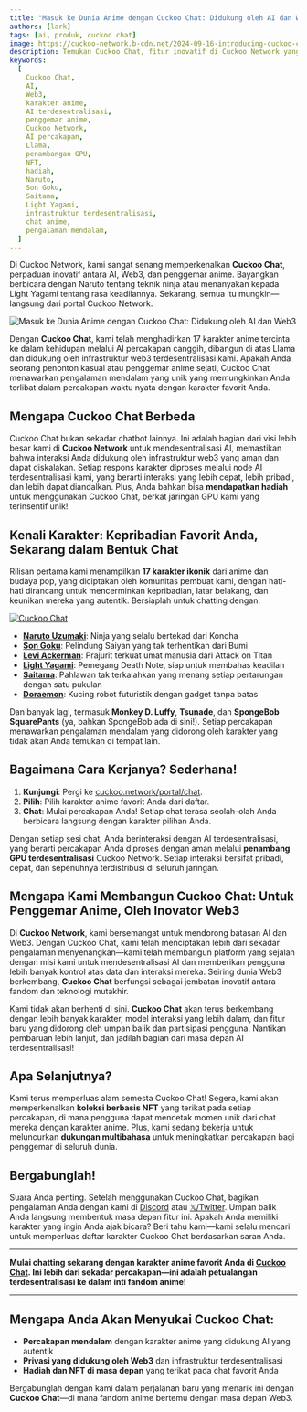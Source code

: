 ```yaml
---
title: "Masuk ke Dunia Anime dengan Cuckoo Chat: Didukung oleh AI dan Web3"
authors: [lark]
tags: [ai, produk, cuckoo chat]
image: https://cuckoo-network.b-cdn.net/2024-09-16-introducing-cuckoo-chat-converse-with-your-favorite-anime-characters.webp
description: Temukan Cuckoo Chat, fitur inovatif di Cuckoo Network yang memungkinkan Anda terlibat dalam percakapan waktu nyata dengan 17 karakter anime ikonik. Dengan memanfaatkan teknologi AI dan Web3 terkini, Cuckoo Chat menawarkan pengalaman yang autentik dan mendalam bagi penggemar anime di mana saja. Mulai chatting sekarang di cuckoo.network/portal/chat!
keywords:
  [
    Cuckoo Chat,
    AI,
    Web3,
    karakter anime,
    AI terdesentralisasi,
    penggemar anime,
    Cuckoo Network,
    AI percakapan,
    Llama,
    penambangan GPU,
    NFT,
    hadiah,
    Naruto,
    Son Goku,
    Saitama,
    Light Yagami,
    infrastruktur terdesentralisasi,
    chat anime,
    pengalaman mendalam,
  ]
---
```


Di Cuckoo Network, kami sangat senang memperkenalkan **Cuckoo Chat**, perpaduan inovatif antara AI, Web3, dan penggemar anime. Bayangkan berbicara dengan Naruto tentang teknik ninja atau menanyakan kepada Light Yagami tentang rasa keadilannya. Sekarang, semua itu mungkin—langsung dari portal Cuckoo Network.

![Masuk ke Dunia Anime dengan Cuckoo Chat: Didukung oleh AI dan Web3](https://cuckoo-network.b-cdn.net/2024-09-16-introducing-cuckoo-chat-converse-with-your-favorite-anime-characters.webp "Masuk ke Dunia Anime dengan Cuckoo Chat: Didukung oleh AI dan Web3")

Dengan **Cuckoo Chat**, kami telah menghadirkan 17 karakter anime tercinta ke dalam kehidupan melalui AI percakapan canggih, dibangun di atas Llama dan didukung oleh infrastruktur web3 terdesentralisasi kami. Apakah Anda seorang penonton kasual atau penggemar anime sejati, Cuckoo Chat menawarkan pengalaman mendalam yang unik yang memungkinkan Anda terlibat dalam percakapan waktu nyata dengan karakter favorit Anda.

## **Mengapa Cuckoo Chat Berbeda**

Cuckoo Chat bukan sekadar chatbot lainnya. Ini adalah bagian dari visi lebih besar kami di **Cuckoo Network** untuk mendesentralisasi AI, memastikan bahwa interaksi Anda didukung oleh infrastruktur web3 yang aman dan dapat diskalakan. Setiap respons karakter diproses melalui node AI terdesentralisasi kami, yang berarti interaksi yang lebih cepat, lebih pribadi, dan lebih dapat diandalkan. Plus, Anda bahkan bisa **mendapatkan hadiah** untuk menggunakan Cuckoo Chat, berkat jaringan GPU kami yang terinsentif unik!

## **Kenali Karakter: Kepribadian Favorit Anda, Sekarang dalam Bentuk Chat**

Rilisan pertama kami menampilkan **17 karakter ikonik** dari anime dan budaya pop, yang diciptakan oleh komunitas pembuat kami, dengan hati-hati dirancang untuk mencerminkan kepribadian, latar belakang, dan keunikan mereka yang autentik. Bersiaplah untuk chatting dengan:

[![Cuckoo Chat](https://cuckoo-network.b-cdn.net/cuckoo-chat-preview.webp "Cuckoo Chat")](https://cuckoo.network/portal/chat)

- **[Naruto Uzumaki](https://cuckoo.network/portal/chat/naruto)**: Ninja yang selalu bertekad dari Konoha
- **[Son Goku](https://cuckoo.network/portal/chat/goku)**: Pelindung Saiyan yang tak terhentikan dari Bumi
- **[Levi Ackerman](https://cuckoo.network/portal/chat/levi)**: Prajurit terkuat umat manusia dari Attack on Titan
- **[Light Yagami](https://cuckoo.network/portal/chat/light)**: Pemegang Death Note, siap untuk membahas keadilan
- **[Saitama](https://cuckoo.network/portal/chat/saitama)**: Pahlawan tak terkalahkan yang menang setiap pertarungan dengan satu pukulan
- **[Doraemon](https://cuckoo.network/portal/chat/doraemon)**: Kucing robot futuristik dengan gadget tanpa batas

Dan banyak lagi, termasuk **Monkey D. Luffy**, **Tsunade**, dan **SpongeBob SquarePants** (ya, bahkan SpongeBob ada di sini!). Setiap percakapan menawarkan pengalaman mendalam yang didorong oleh karakter yang tidak akan Anda temukan di tempat lain.

## **Bagaimana Cara Kerjanya? Sederhana!**

1. **Kunjungi**: Pergi ke [cuckoo.network/portal/chat](https://cuckoo.network/portal/chat).
2. **Pilih**: Pilih karakter anime favorit Anda dari daftar.
3. **Chat**: Mulai percakapan Anda! Setiap chat terasa seolah-olah Anda berbicara langsung dengan karakter pilihan Anda.

Dengan setiap sesi chat, Anda berinteraksi dengan AI terdesentralisasi, yang berarti percakapan Anda diproses dengan aman melalui **penambang GPU terdesentralisasi** Cuckoo Network. Setiap interaksi bersifat pribadi, cepat, dan sepenuhnya terdistribusi di seluruh jaringan.

## **Mengapa Kami Membangun Cuckoo Chat: Untuk Penggemar Anime, Oleh Inovator Web3**

Di **Cuckoo Network**, kami bersemangat untuk mendorong batasan AI dan Web3. Dengan Cuckoo Chat, kami telah menciptakan lebih dari sekadar pengalaman menyenangkan—kami telah membangun platform yang sejalan dengan misi kami untuk mendesentralisasi AI dan memberikan pengguna lebih banyak kontrol atas data dan interaksi mereka. Seiring dunia Web3 berkembang, **Cuckoo Chat** berfungsi sebagai jembatan inovatif antara fandom dan teknologi mutakhir.

Kami tidak akan berhenti di sini. **Cuckoo Chat** akan terus berkembang dengan lebih banyak karakter, model interaksi yang lebih dalam, dan fitur baru yang didorong oleh umpan balik dan partisipasi pengguna. Nantikan pembaruan lebih lanjut, dan jadilah bagian dari masa depan AI terdesentralisasi!

## **Apa Selanjutnya?**

Kami terus memperluas alam semesta Cuckoo Chat! Segera, kami akan memperkenalkan **koleksi berbasis NFT** yang terikat pada setiap percakapan, di mana pengguna dapat mencetak momen unik dari chat mereka dengan karakter anime. Plus, kami sedang bekerja untuk meluncurkan **dukungan multibahasa** untuk meningkatkan percakapan bagi penggemar di seluruh dunia.

## **Bergabunglah!**

Suara Anda penting. Setelah menggunakan Cuckoo Chat, bagikan pengalaman Anda dengan kami di [Discord](https://cuckoo.network/dc) atau [𝕏/Twitter](https://cuckoo.network/x). Umpan balik Anda langsung membentuk masa depan fitur ini. Apakah Anda memiliki karakter yang ingin Anda ajak bicara? Beri tahu kami—kami selalu mencari untuk memperluas daftar karakter Cuckoo Chat berdasarkan saran Anda.

---

**Mulai chatting sekarang dengan karakter anime favorit Anda di [Cuckoo Chat](https://cuckoo.network/portal/chat). Ini lebih dari sekadar percakapan—ini adalah petualangan terdesentralisasi ke dalam inti fandom anime!**

---

## **Mengapa Anda Akan Menyukai Cuckoo Chat:**

- **Percakapan mendalam** dengan karakter anime yang didukung AI yang autentik
- **Privasi yang didukung oleh Web3** dan infrastruktur terdesentralisasi
- **Hadiah dan NFT di masa depan** yang terikat pada chat favorit Anda

Bergabunglah dengan kami dalam perjalanan baru yang menarik ini dengan **Cuckoo Chat**—di mana fandom anime bertemu dengan masa depan Web3.
